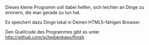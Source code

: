 Dieses kleine Programm soll dabei helfen, sich leichter an Dinge zu erinnern, die man gerade zu tun hat.

Es speichert dazu Dinge lokal in Deinen HTML5-fähigen Browser.

Den Quellcode des Programmes gibt es unter http://github.com/scheibenkaes/finish
